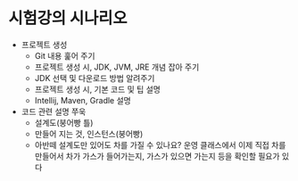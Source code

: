 # 시험강의 시나리오

- 프로젝트 생성
  - Git 내용 훑어 주기
  - 프로젝트 생성 시, JDK, JVM, JRE 개념 잡아 주기
  - JDK 선택 및 다운로드 방법 알려주기
  - 프로젝트 생성 시, 기본 코드 및 팁 설명
  - Intellij, Maven, Gradle 설명
- 코드 관련 설명 쭈욱
  - 설계도(붕어빵 틀)
  - 만들어 지는 것, 인스턴스(붕어빵)
  - 아반떼 설계도만 있어도 차를 가질 수 있나요? 운영 클래스에서 이제 직접 차를 만들어서 차가 가스가 들어가는지, 가스가 있으면 가는지 등을 확인할 필요가 있다

  

